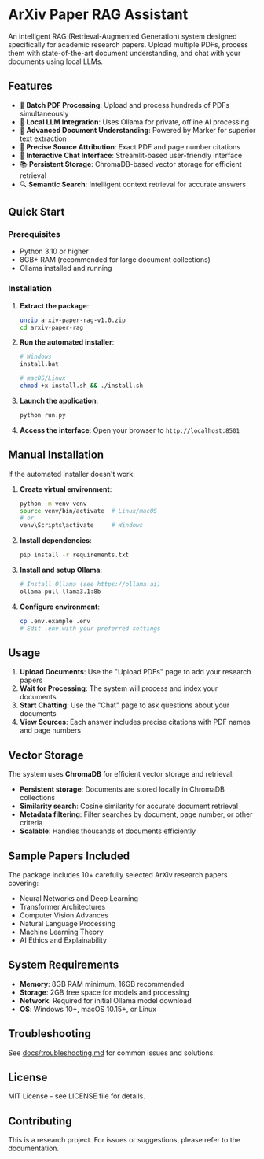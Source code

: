 # ArXiv Paper RAG Assistant

An intelligent RAG (Retrieval-Augmented Generation) system designed specifically for academic research papers. Upload multiple PDFs, process them with state-of-the-art document understanding, and chat with your documents using local LLMs.

## Features

- 🔄 **Batch PDF Processing**: Upload and process hundreds of PDFs simultaneously
- 🧠 **Local LLM Integration**: Uses Ollama for private, offline AI processing
- 📄 **Advanced Document Understanding**: Powered by Marker for superior text extraction
- 🎯 **Precise Source Attribution**: Exact PDF and page number citations
- 💬 **Interactive Chat Interface**: Streamlit-based user-friendly interface
- 📚 **Persistent Storage**: ChromaDB-based vector storage for efficient retrieval
- 🔍 **Semantic Search**: Intelligent context retrieval for accurate answers

## Quick Start

### Prerequisites

- Python 3.10 or higher
- 8GB+ RAM (recommended for large document collections)
- Ollama installed and running

### Installation

1. **Extract the package**:
   ```bash
   unzip arxiv-paper-rag-v1.0.zip
   cd arxiv-paper-rag
   ```

2. **Run the automated installer**:
   ```bash
   # Windows
   install.bat
   
   # macOS/Linux
   chmod +x install.sh && ./install.sh
   ```

3. **Launch the application**:
   ```bash
   python run.py
   ```

4. **Access the interface**:
   Open your browser to `http://localhost:8501`

## Manual Installation

If the automated installer doesn't work:

1. **Create virtual environment**:
   ```bash
   python -m venv venv
   source venv/bin/activate  # Linux/macOS
   # or
   venv\Scripts\activate     # Windows
   ```

2. **Install dependencies**:
   ```bash
   pip install -r requirements.txt
   ```

3. **Install and setup Ollama**:
   ```bash
   # Install Ollama (see https://ollama.ai)
   ollama pull llama3.1:8b
   ```

4. **Configure environment**:
   ```bash
   cp .env.example .env
   # Edit .env with your preferred settings
   ```

## Usage

1. **Upload Documents**: Use the "Upload PDFs" page to add your research papers
2. **Wait for Processing**: The system will process and index your documents
3. **Start Chatting**: Use the "Chat" page to ask questions about your documents
4. **View Sources**: Each answer includes precise citations with PDF names and page numbers

## Vector Storage

The system uses **ChromaDB** for efficient vector storage and retrieval:
- **Persistent storage**: Documents are stored locally in ChromaDB collections
- **Similarity search**: Cosine similarity for accurate document retrieval
- **Metadata filtering**: Filter searches by document, page number, or other criteria
- **Scalable**: Handles thousands of documents efficiently

## Sample Papers Included

The package includes 10+ carefully selected ArXiv research papers covering:
- Neural Networks and Deep Learning
- Transformer Architectures
- Computer Vision Advances
- Natural Language Processing
- Machine Learning Theory
- AI Ethics and Explainability

## System Requirements

- **Memory**: 8GB RAM minimum, 16GB recommended
- **Storage**: 2GB free space for models and processing
- **Network**: Required for initial Ollama model download
- **OS**: Windows 10+, macOS 10.15+, or Linux

## Troubleshooting

See [docs/troubleshooting.md](docs/troubleshooting.md) for common issues and solutions.

## License

MIT License - see LICENSE file for details.

## Contributing

This is a research project. For issues or suggestions, please refer to the documentation. 